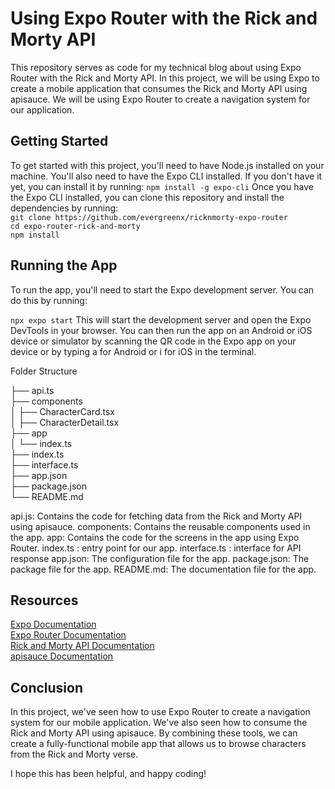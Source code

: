 # Using Expo Router with the Rick and Morty API

This repository serves as code for my technical blog about using Expo Router with the Rick and Morty API. In this project, we will be using Expo to create a mobile application that consumes the Rick and Morty API using apisauce. We will be using Expo Router to create a navigation system for our application.

## Getting Started

To get started with this project, you'll need to have Node.js installed on your machine. You'll also need to have the Expo CLI installed. If you don't have it yet, you can install it by running: `npm install -g expo-cli`
Once you have the Expo CLI installed, you can clone this repository and install the dependencies by running:\
`git clone https://github.com/evergreenx/ricknmorty-expo-router` \
`cd expo-router-rick-and-morty` \
`npm install`

## Running the App

To run the app, you'll need to start the Expo development server. You can do this by running:

`npx expo start`
This will start the development server and open the Expo DevTools in your browser. You can then run the app on an Android or iOS device or simulator by scanning the QR code in the Expo app on your device or by typing a for Android or i for iOS in the terminal.

Folder Structure

├── api.ts\
├── components\
│ ├── CharacterCard.tsx\
│ ├── CharacterDetail.tsx\
├── app\
│ └── index.ts\
├── index.ts\
├── interface.ts\
├── app.json\
├── package.json\
└── README.md

api.js: Contains the code for fetching data from the Rick and Morty API using apisauce.
components: Contains the reusable components used in the app.
app: Contains the code for the screens in the app using Expo Router.
index.ts : entry point for our app.
interface.ts : interface for API response
app.json: The configuration file for the app.
package.json: The package file for the app.
README.md: The documentation file for the app.

## Resources

[Expo Documentation](https://docs.expo.dev/) \
[Expo Router Documentation](https://expo.github.io/router/)\
[Rick and Morty API Documentation](https://rickandmortyapi.com/documentation)\
[apisauce Documentation](https://github.com/infinitered/apisauce)

## Conclusion

In this project, we've seen how to use Expo Router to create a navigation system for our mobile application. We've also seen how to consume the Rick and Morty API using apisauce. By combining these tools, we can create a fully-functional mobile app that allows us to browse characters from the Rick and Morty verse.

I hope this has been helpful, and happy coding!
